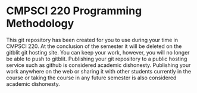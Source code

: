 # CMPSCI 220 Programming Methodology

This git repository has been created for you to use during your time
in CMPSCI 220. At the conclusion of the semester it will be deleted on
the gitblit git hosting site. You can keep your work, however, you
will no longer be able to push to gitblit. Publishing your git
repository to a public hosting service such as github is considered
academic dishonesty. Publishing your work anywhere on the web or
sharing it with other students currently in the course or taking the
course in any future semester is also considered academic dishonesty.


